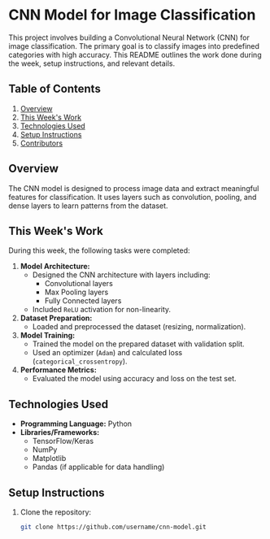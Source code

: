 # CNN Model for Image Classification  

This project involves building a Convolutional Neural Network (CNN) for image classification. The primary goal is to classify images into predefined categories with high accuracy. This README outlines the work done during the week, setup instructions, and relevant details.  

## Table of Contents  

1. [Overview](#overview)  
2. [This Week's Work](#this-weeks-work)  
3. [Technologies Used](#technologies-used)  
4. [Setup Instructions](#setup-instructions)  
5. [Contributors](#contributors)  

## Overview  

The CNN model is designed to process image data and extract meaningful features for classification. It uses layers such as convolution, pooling, and dense layers to learn patterns from the dataset.  

## This Week's Work  

During this week, the following tasks were completed:  
1. **Model Architecture:**  
   - Designed the CNN architecture with layers including:
     - Convolutional layers  
     - Max Pooling layers  
     - Fully Connected layers  
   - Included `ReLU` activation for non-linearity.  
2. **Dataset Preparation:**  
   - Loaded and preprocessed the dataset (resizing, normalization).  
3. **Model Training:**  
   - Trained the model on the prepared dataset with validation split.  
   - Used an optimizer (`Adam`) and calculated loss (`categorical_crossentropy`).  
4. **Performance Metrics:**  
   - Evaluated the model using accuracy and loss on the test set.  

## Technologies Used  

- **Programming Language:** Python  
- **Libraries/Frameworks:**  
  - TensorFlow/Keras  
  - NumPy  
  - Matplotlib  
  - Pandas (if applicable for data handling)  

## Setup Instructions  

1. Clone the repository:  
   ```bash  
   git clone https://github.com/username/cnn-model.git  
